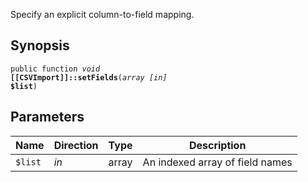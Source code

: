 Specify an explicit column-to-field mapping.

## Synopsis

<code>public function <i>void</i> <b>[[CSVImport]]::setFields</b>(<i>array</i> <i>[in]</i> <b>$list</b>)</code>

## Parameters

<table>
  <thead>
    <tr>
      <th>Name</th>
      <th>Direction</th>
      <th>Type</th>
      <th>Description</th>
    </tr>
  </thead>
  <tbody>
    <tr>
      <td><code>$list</code>
      <td><i>in</i></td>
      <td>array</td>
      <td>
An indexed array of field names
      </td>
    </tr>
  </tbody>
</table>

